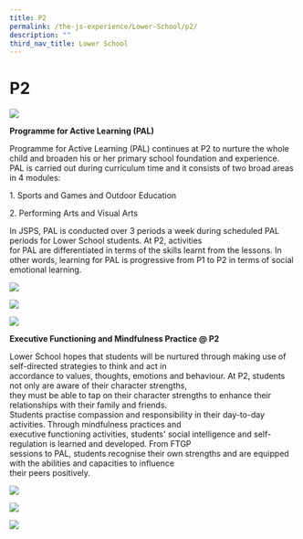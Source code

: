 ```yaml
---
title: P2
permalink: /the-js-experience/Lower-School/p2/
description: ""
third_nav_title: Lower School
---
```

# **P2**

![](/images/P2%201.png)

**Programme for Active Learning (PAL)**

Programme for Active Learning (PAL) continues at P2 to nurture the whole child and broaden his or her primary school foundation and experience.  
PAL is carried out during curriculum time and it consists of two broad areas in 4 modules:

1\. Sports and Games and Outdoor Education

2\. Performing Arts and Visual Arts

In JSPS, PAL is conducted over 3 periods a week during scheduled PAL periods for Lower School students. At P2, activities  
for PAL are differentiated in terms of the skills learnt from the lessons. In other words, learning for PAL is progressive from P1 to P2 in terms of social emotional learning.

![](/images/P2%202.jpg)

![](/images/p2%203.jpg)

![](/images/P2%204.jpg)

**Executive Functioning and Mindfulness Practice @ P2**

Lower School hopes that students will be nurtured through making use of self-directed strategies to think and act in  
accordance to values, thoughts, emotions and behaviour. At P2, students not only are aware of their character strengths,  
they must be able to tap on their character strengths to enhance their relationships with their family and friends.  
Students practise compassion and responsibility in their day-to-day activities. Through mindfulness practices and  
executive functioning activities, students' social intelligence and self-regulation is learned and developed. From FTGP  
sessions to PAL, students recognise their own strengths and are equipped with the abilities and capacities to influence  
their peers positively.

![](/images/p2%208.jpg)

![](/images/p2%207.jpg)

![](/images/p2%206.jpg)